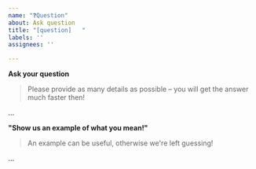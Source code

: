 ```yaml
---
name: "❓Question"
about: Ask question
title: "[question]   "
labels: ''
assignees: ''

---
```


**Ask your question**
> Please provide as many details as possible – you will get the answer much faster then!

…

**"Show us an example of what you mean!"**
> An example can be useful, otherwise we're left guessing!

…
